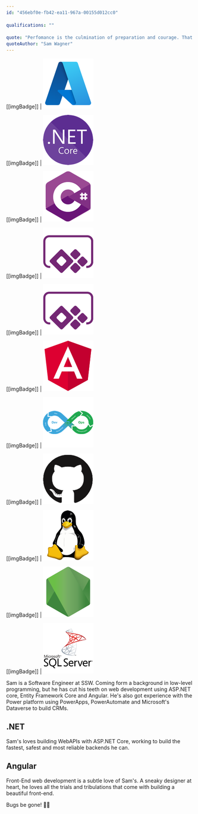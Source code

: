 ```yaml
---
id: "456ebf0e-fb42-ea11-967a-00155d012cc0"

qualifications: ""

quote: "Perfomance is the culmination of preparation and courage. That is all."
quoteAuthor: "Sam Wagner"
---
```


[[imgBadge]]
| ![Azure](../badges/Business-microsoft-azure.png)

[[imgBadge]]
| ![.NET Core](../badges/Developer-dotnet-core.png)

[[imgBadge]]
| ![C#](../badges/Developer-c-sharp.png)

[[imgBadge]]
| ![PowerApps](../badges/Business-microsoft-dynamics-powerapps.png)

[[imgBadge]]
| ![Scrum](../badges/Business-microsoft-dynamics-powerapps.png)

[[imgBadge]]
| ![Angular](../badges/Developer-angular.png)

[[imgBadge]]
| ![DevOps](../badges/Developer-devops.png)

[[imgBadge]]
| ![GitHub](../badges/Developer-github.png)

[[imgBadge]]
| ![Linux](../badges/Developer-linux.png)

[[imgBadge]]
| ![NodeJS](../badges/Developer-node-js.png)

[[imgBadge]]
| ![SQL Server](../badges/Developer-sql-server.png)

Sam is a Software Engineer at SSW. Coming form a background in low-level programming, but he has cut his teeth on web development using ASP.NET core, Entity Framework Core and Angular. He's also got experience with the Power platform using PowerApps, PowerAutomate and Microsoft's Dataverse to build CRMs.

## .NET

Sam's loves building WebAPIs with ASP.NET Core, working to build the fastest, safest and most reliable backends he can.

## Angular

Front-End web development is a subtle love of Sam's. A sneaky designer at heart, he loves all the trials and tribulations that come with building a beautiful front-end.

Bugs be gone! 🐛🔫
